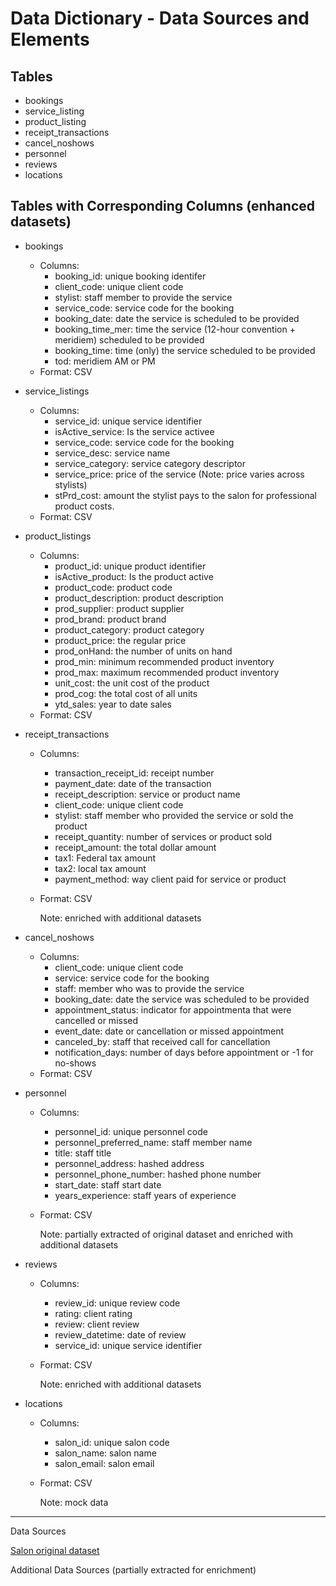 # Data Dictionary - Data Sources and Elements

## Tables
- bookings
- service_listing
- product_listing
- receipt_transactions
- cancel_noshows
- personnel
- reviews
- locations

## Tables with Corresponding Columns (enhanced datasets)
* bookings 
  - Columns:
     - booking_id: unique booking identifer
     - client_code:	unique client code
     - stylist: staff member to provide the service
     - service_code: service code for the booking
     - booking_date: date the service is scheduled to be provided
     - booking_time_mer: time the service (12-hour convention + meridiem) scheduled to be provided
     - booking_time: time (only) the service scheduled to be provided
     - tod: meridiem AM or PM 
  - Format: CSV  

* service_listings
  - Columns:
     - service_id: unique service identifier	
     - isActive_service: Is the service activee	
     - service_code: service code for the booking	
     - service_desc: service name
     - service_category: service category descriptor	
     - service_price: price of the service (Note: price varies across stylists)
     - stPrd_cost: amount the stylist pays to the salon for professional product costs.
  - Format: CSV   

* product_listings
  - Columns:
     - product_id: unique product identifier	
     - isActive_product: Is the product active	
     - product_code: product code 
     - product_description: product description
     - prod_supplier: product supplier
     - prod_brand: product brand	
     - product_category: product category
     - product_price: the regular price
     - prod_onHand: the number of units on hand
     - prod_min: minimum recommended product inventory	
     - prod_max: maximum recommended product inventory	
     - unit_cost: the unit cost of the product
     - prod_cog: the total cost of all units
     - ytd_sales: year to date sales
   - Format: CSV   

* receipt_transactions
  - Columns:
     - transaction_receipt_id: receipt number
     - payment_date: date of the transaction
     - receipt_description: service or product name
     - client_code: unique client code
     - stylist: staff member who provided the service or sold the product
     - receipt_quantity: number of services or product sold
     - receipt_amount: the total dollar amount
     - tax1: Federal tax amount
     - tax2: local tax amount
     - payment_method: way client paid for service or product
   - Format: CSV   

     Note: enriched with additional datasets  

* cancel_noshows
  - Columns:
     - client_code: unique client code
     - service: service code for the booking
     - staff: member who was to provide the service
     - booking_date: date the service was scheduled to be provided
     - appointment_status: indicator for appointmenta that were cancelled or missed
     - event_date: date or cancellation or missed appointment
     - canceled_by: staff that received call for cancellation
     - notification_days: number of days before appointment or -1 for no-shows
   - Format: CSV   

* personnel
  - Columns:
     - personnel_id: unique personnel code	
     - personnel_preferred_name: staff member name
     - title: staff title
     - personnel_address: hashed address
     - personnel_phone_number: hashed phone number
     - start_date: staff start date	
     - years_experience: staff years of experience
   - Format: CSV   

      Note: partially extracted of original dataset and enriched with additional datasets  
      
* reviews
  - Columns:
     - review_id: unique review code
     - rating: client rating
     - review: client review
     - review_datetime: date of review
     - service_id: unique service identifier
   - Format: CSV   

      Note: enriched with additional datasets 

* locations
  - Columns:
     - salon_id: unique salon code
     - salon_name: salon name
     - salon_email: salon email
   - Format: CSV   

      Note: mock data     


----------
Data Sources

[Salon original dataset](https://www.kaggle.com/datasets/frederickferguson/hair-salon-no-show-data-set?select=Receipt+Transactions0.csv)

Additional Data Sources (partially extracted for enrichment)
[]()